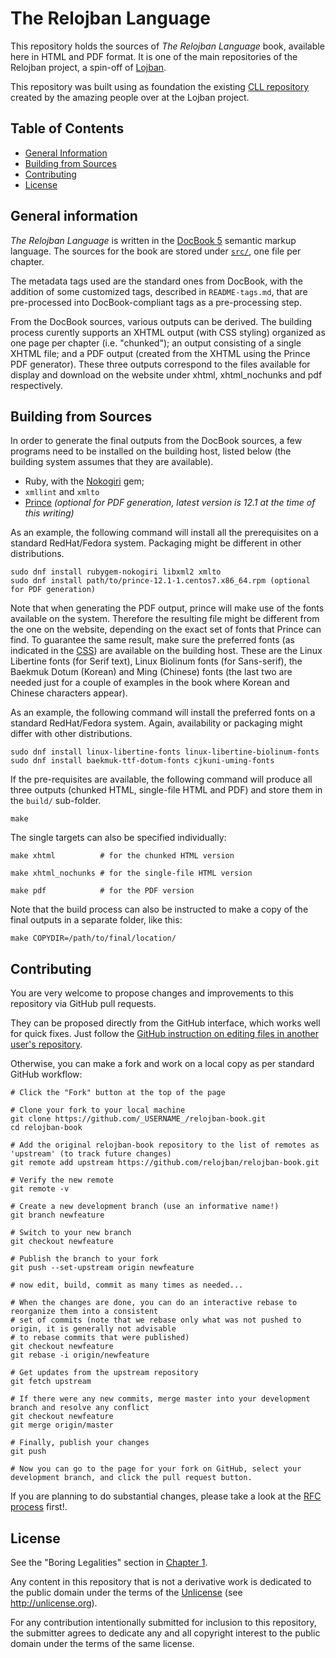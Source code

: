 # The Relojban Language
[The Relojban Language]: #the-relojban-language

This repository holds the sources of _The Relojban Language_ book, available here in HTML and PDF format. It is one of the main repositories of the Relojban project, a spin-off of [Lojban](https://www.lojban.org).

This repository was built using as foundation the existing [CLL repository](https://github.com/lojban/cll) created by the amazing people over at the Lojban project.

<!--
- relojban-book: _The Relojban Language_ book, the reference grammar and formal specifications of Relojban.
- dictionary (work in progress): The official Relojban dictionary.
- corpus (work in progress): A corpus of Relojban sample texts with their parses.
- relojban-rs (work in progress): An implementation of the language specifications as a Rust library.
- rfcs: The repository for the RFC process used to propose improvements to Relojban.
-->


## Table of Contents
[Table of Contents]: #table-of-contents

  - [General Information]
  - [Building from Sources]
  - [Contributing]
  - [License]


## General information
[General Information]: #general-information

_The Relojban Language_ is written in the [DocBook 5](https://tdg.docbook.org/tdg/5.0/docbook.html) semantic markup language. The sources for the book are stored under [`src/`](src/), one file per chapter.

The metadata tags used are the standard ones from DocBook, with the addition of some customized tags, described in `README-tags.md`, that are pre-processed into DocBook-compliant tags as a pre-processing step.

From the DocBook sources, various outputs can be derived. The building process curently supports an XHTML output (with CSS styling) organized as one page per chapter (i.e. "chunked"); an output consisting of a single XHTML file; and a PDF output (created from the XHTML using the Prince PDF generator). These three outputs correspond to the files available for display and download on the website under xhtml, xhtml_nochunks and pdf respectively.


## Building from Sources
[Building from Sources]: #building-from-sources

In order to generate the final outputs from the DocBook sources, a few programs need to be installed on the building host, listed below (the building system assumes that they are available).

- Ruby, with the [Nokogiri](http://www.nokogiri.org/) gem;
- `xmllint` and `xmlto`
- [Prince](https://www.princexml.com/) _(optional for PDF generation, latest version is 12.1 at the time of this writing)_

As an example, the following command will install all the prerequisites on a standard RedHat/Fedora system. Packaging might be different in other distributions.

```shell
sudo dnf install rubygem-nokogiri libxml2 xmlto
sudo dnf install path/to/prince-12.1-1.centos7.x86_64.rpm (optional for PDF generation)
```

Note that when generating the PDF output, prince will make use of the fonts available on the system. Therefore the resulting file might be different from the one on the website, depending on the exact set of fonts that Prince can find. To guarantee the same result, make sure the preferred fonts (as indicated in the [CSS](scripts/master.css)) are available on the building host. These are the Linux Libertine fonts (for Serif text), Linux Biolinum fonts (for Sans-serif), the Baekmuk Dotum (Korean) and Ming (Chinese) fonts (the last two are needed just for a couple of examples in the book where Korean and Chinese characters appear).

As an example, the following command will install the preferred fonts on a standard RedHat/Fedora system. Again, availability or packaging might differ with other distributions.

```shell
sudo dnf install linux-libertine-fonts linux-libertine-biolinum-fonts
sudo dnf install baekmuk-ttf-dotum-fonts cjkuni-uming-fonts
```

If the pre-requisites are available, the following command will produce all three outputs (chunked HTML, single-file HTML and PDF) and store them in the `build/` sub-folder.

```shell
make
```

The single targets can also be specified individually:

```shell
make xhtml          # for the chunked HTML version

make xhtml_nochunks # for the single-file HTML version

make pdf            # for the PDF version
```

Note that the build process can also be instructed to make a copy of the final outputs in a separate folder, like this:

```
make COPYDIR=/path/to/final/location/
```


## Contributing
[Contributing]: #contributing

You are very welcome to propose changes and improvements to this repository via GitHub pull requests.

They can be proposed directly from the GitHub interface, which works well for quick fixes. Just follow the [GitHub instruction on editing files in another user's repository](https://help.github.com/articles/editing-files-in-another-user-s-repository/).

Otherwise, you can make a fork and work on a local copy as per standard GitHub workflow:

```shell
# Click the "Fork" button at the top of the page

# Clone your fork to your local machine
git clone https://github.com/_USERNAME_/relojban-book.git
cd relojban-book

# Add the original relojban-book repository to the list of remotes as 'upstream' (to track future changes)
git remote add upstream https://github.com/relojban/relojban-book.git

# Verify the new remote
git remote -v

# Create a new development branch (use an informative name!)
git branch newfeature

# Switch to your new branch
git checkout newfeature

# Publish the branch to your fork
git push --set-upstream origin newfeature

# now edit, build, commit as many times as needed...

# When the changes are done, you can do an interactive rebase to reorganize them into a consistent
# set of commits (note that we rebase only what was not pushed to origin, it is generally not advisable
# to rebase commits that were published)
git checkout newfeature
git rebase -i origin/newfeature

# Get updates from the upstream repository
git fetch upstream

# If there were any new commits, merge master into your development branch and resolve any conflict
git checkout newfeature
git merge origin/master

# Finally, publish your changes
git push

# Now you can go to the page for your fork on GitHub, select your development branch, and click the pull request button.
```

If you are planning to do substantial changes, please take a look at the [RFC process](https://github.com/relojban/rfcs) first!.


## License
[License]: #license

See the "Boring Legalities" section in [Chapter 1](src/01-about.xml).

Any content in this repository that is not a derivative work is dedicated to the public domain under the terms of the [Unlicense](UNLICENSE) (see <http://unlicense.org>).

For any contribution intentionally submitted for inclusion to this repository, the submitter agrees to dedicate any and all copyright interest to the public domain under the terms of the same license.
